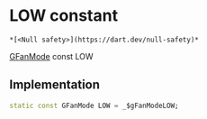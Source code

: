


# LOW constant




    *[<Null safety>](https://dart.dev/null-safety)*


[GFanMode](../../third_party_yonomi_graphql_schema_schema.docs.schema.gql/GFanMode-class.md) const LOW
  







## Implementation

```dart
static const GFanMode LOW = _$gFanModeLOW;


```







